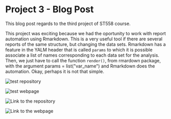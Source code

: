 
# Project 3 - Blog Post

This blog post regards to the third project of ST558 course.

This project was exciting because we had the oportunity to work with report automation using Rmarkdown. This is a very useful tool if there are several reports of the same structure, but changing the data sets. Rmarkdown has a feature in the YALM header that is called `params` to which it is possible associate a list of names corresponding to each data set for the analysis. Then, we just have to call the function `render()`, from rmardown package, with the argument params = list("var_name") and Rmarkdown does the automation. Okay, perhaps it is not that simple.

![test repository](https://github.com/cassioaumonti/testp3)

![test webpage](https://cassioaumonti.github.io/testp3/)

![Link to the repository](https://github.com/kbelkna/Project3)

![Link to the webpage](https://kbelkna.github.io/Project3/)
